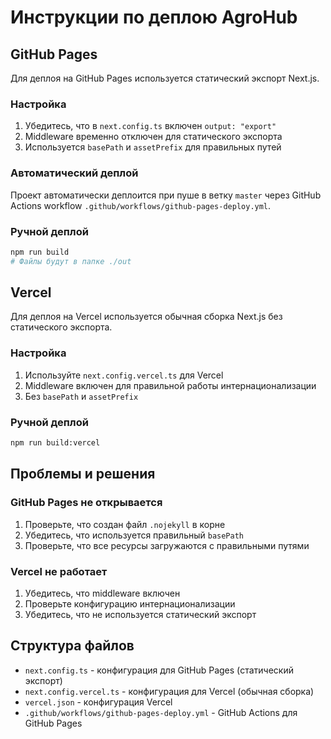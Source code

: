 # Инструкции по деплою AgroHub

## GitHub Pages

Для деплоя на GitHub Pages используется статический экспорт Next.js.

### Настройка

1. Убедитесь, что в `next.config.ts` включен `output: "export"`
2. Middleware временно отключен для статического экспорта
3. Используется `basePath` и `assetPrefix` для правильных путей

### Автоматический деплой

Проект автоматически деплоится при пуше в ветку `master` через GitHub Actions workflow `.github/workflows/github-pages-deploy.yml`.

### Ручной деплой

```bash
npm run build
# Файлы будут в папке ./out
```

## Vercel

Для деплоя на Vercel используется обычная сборка Next.js без статического экспорта.

### Настройка

1. Используйте `next.config.vercel.ts` для Vercel
2. Middleware включен для правильной работы интернационализации
3. Без `basePath` и `assetPrefix`

### Ручной деплой

```bash
npm run build:vercel
```

## Проблемы и решения

### GitHub Pages не открывается

1. Проверьте, что создан файл `.nojekyll` в корне
2. Убедитесь, что используется правильный `basePath`
3. Проверьте, что все ресурсы загружаются с правильными путями

### Vercel не работает

1. Убедитесь, что middleware включен
2. Проверьте конфигурацию интернационализации
3. Убедитесь, что не используется статический экспорт

## Структура файлов

- `next.config.ts` - конфигурация для GitHub Pages (статический экспорт)
- `next.config.vercel.ts` - конфигурация для Vercel (обычная сборка)
- `vercel.json` - конфигурация Vercel
- `.github/workflows/github-pages-deploy.yml` - GitHub Actions для GitHub Pages